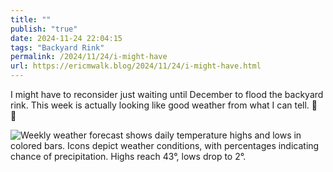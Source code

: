 ```yaml
---
title: ""
publish: "true"
date: 2024-11-24 22:04:15
tags: "Backyard Rink"
permalink: /2024/11/24/i-might-have
url: https://ericmwalk.blog/2024/11/24/i-might-have.html
---
```


I might have to reconsider just waiting until December to flood the backyard rink. This week is actually looking like good weather from what I can tell. 🧊 🤔

![Weekly weather forecast shows daily temperature highs and lows in colored bars. Icons depict weather conditions, with percentages indicating chance of precipitation. Highs reach 43°, lows drop to 2°.](https://ericmwalk.blog/uploads/2024/img-0966.png)